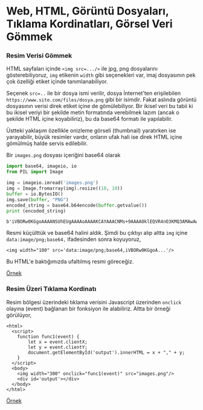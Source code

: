 # Web, HTML, Görüntü Dosyaları, Tıklama Kordinatları, Görsel Veri Gömmek

### Resim Verisi Gömmek

HTML sayfaları içinde `<img src=.../>` ile jpg, png dosyalarını
gösterebiliyoruz, `img` etikenin `width` gibi seçenekleri var, imaj
dosyasının pek çok özelliği etiket içinde tanımlanabiliyor.

Seçenek `src=..` ile bir dosya ismi verilir, dosya İnternet'ten
erişilebilen `https://www.site.com/files/dosya.png` gibi bir
isimdir. Fakat aslında görüntü dosyasının verisi direk etiket içine de
gömülebiliyor. Bir ikisel veri bu tabii ki bu ikisel veriyi bir
şekilde metin formatında verebilmek lazım (ancak o şekilde HTML içine
koyabiliriz), bu da base64 formatı ile yapılabilir.

Üstteki yaklaşım özellikle onizleme görseli (thumbnail) yaratırken ise
yarayabilir, büyük resimler vardır, onların ufak hali ise direk HTML
içine gömülmüş halde servis edilebilir.

Bir `images.png` dosyası  içeriğini base64 olarak 

```python
import base64, imageio, io
from PIL import Image

img = imageio.imread('images.png')
img = Image.fromarray(img).resize((10, 10))
buffer = io.BytesIO()
img.save(buffer, "PNG")
encoded_string = base64.b64encode(buffer.getvalue())
print (encoded_string)
```

```text
b'iVBORw0KGgoAAAANSUhEUgAAAAoAAAAKCAYAAACNMs+9AAAAOklEQVR4nO3KMQ3AMAwAwVcpVDKahJuDrVLIZAgDfyl0yNibjyq1mqNSfIx1u2Ir3WQIU8CLj/54Jr5UQBkFUixHywAAAABJRU5ErkJggg=='
```

Resmi küçülttük ve base64 halini aldık. Şimdi bu çıktıyı alıp altta `img` içine
`data:image/png;base64,` ifadesinden sonra koyuyoruz,

```
<img width="100" src='data:image/png;base64,iVBORw0KGgoA...'/>
```

Bu HTML'e baktığımızda ufaltılmış resmi göreceğiz.

[Örnek](test1.html)

### Resim Üzeri Tıklama Kordinatı

Resim bölgesi üzerindeki tıklama verisini Javascript üzerinden
`onclick` olayına (event) bağlanan bir fonksiyon ile alabiliriz. Altta
bir örneği görülüyor,

```
<html> 
  <script>
    function func1(event) {
        let x = event.clientX;
        let y = event.clientY;
        document.getElementById('output').innerHTML = x + "," + y;
    }
  </script>
  <body>
    <img width="300" onclick="func1(event)" src="images.png"/>
    <div id='output'></div>
  </body>
</html>
```

[Örnek](test2.html)



